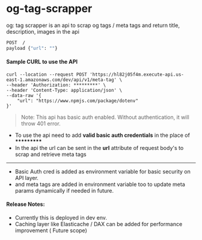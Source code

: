 # og-tag-scrapper

og: tag scrapper is an api to scrap og tags / meta tags
and return title, description, images in the api

```sh
POST  / 
payload {"url": ""}
```
#### Sample CURL to use the API

```
curl --location --request POST 'https://hl82j05f4m.execute-api.us-east-1.amazonaws.com/dev/api/v1/meta-tag' \
--header 'Authorization: *********' \
--header 'Content-Type: application/json' \
--data-raw '{
    "url": "https://www.npmjs.com/package/dotenv"
}'
```

> Note: This api has basic auth enabled. Without authentication, it will throw  401 error. 

* To use the api need to add __valid basic auth credentials__ in the place of __*********__
* In the api the url can be sent in the __url__ attribute of request body's to scrap and retrieve meta tags 

----------------------------------------------------------------------------------------------------

* Basic Auth cred is added as environment variable for basic security on API layer.
* and meta tags are added in environment variable too to update meta params dynamically if needed in future.

#### Release Notes:

* Currently this is deployed in dev env.
* Caching layer like Elasticache / DAX can be added for performance improvement ( Future scope)


